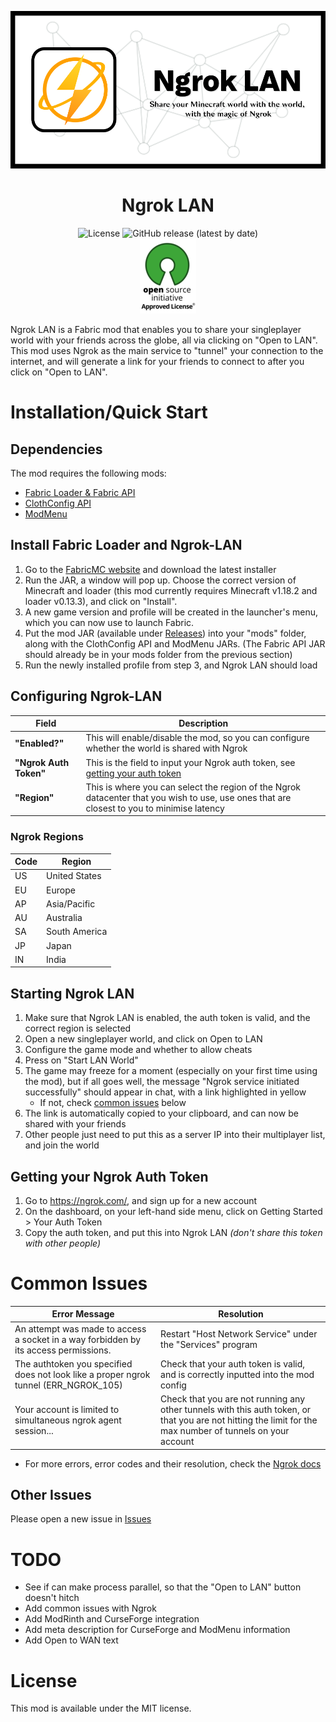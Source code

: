 ![Ngrok LAN Banner](https://github.com/Alujjdnd/Ngrok-LAN/blob/main/docs/assets/banner.png?raw=true)

<h1 align="center">
  Ngrok LAN
</h1>

<div align="center">
  <img alt="License" src=https://img.shields.io/github/license/Alujjdnd/Ngrok-LAN>
  <img alt="GitHub release (latest by date)" src="https://img.shields.io/github/v/release/Alujjdnd/Ngrok-LAN">
  </br>
  <img src=https://raw.githubusercontent.com/Alujjdnd/Ngrok-LAN/main/docs/assets/OSSrs.png>
</div>

Ngrok LAN is a Fabric mod that enables you to share your singleplayer world with your friends across the globe, all via clicking on "Open to LAN". This mod uses Ngrok as the main service to "tunnel" your connection to the internet, and will generate a link for your friends to connect to after you click on "Open to LAN". 

# Installation/Quick Start
## Dependencies
The mod requires the following mods:
- [Fabric Loader & Fabric API](https://fabricmc.net/use/installer/)
- [ClothConfig API](https://www.curseforge.com/minecraft/mc-mods/cloth-config)
- [ModMenu](https://www.curseforge.com/minecraft/mc-mods/modmenu)

## Install Fabric Loader and Ngrok-LAN
1. Go to the [FabricMC website](https://fabricmc.net/use/installer/) and download the latest installer
2. Run the JAR, a window will pop up. Choose the correct version of Minecraft and loader (this mod currently requires Minecraft v1.18.2 and loader v0.13.3), and click on "Install".
3. A new game version and profile will be created in the launcher's menu, which you can now use to launch Fabric.
4. Put the mod JAR (available under [Releases](https://github.com/Alujjdnd/Ngrok-LAN/releases)) into your "mods" folder, along with the ClothConfig API and ModMenu JARs. (The Fabric API JAR should already be in your mods folder from the previous section)
5. Run the newly installed profile from step 3, and Ngrok LAN should load

## Configuring Ngrok-LAN
| **Field**         | **Description**                                              |
|------------------------|--------------------------------------------------------------------------------------------------------------------------------------------|
| **"Enabled?"**         | This will enable/disable the mod, so you can configure whether the world is shared with Ngrok                                              |
| **"Ngrok Auth Token"** | This is the field to input your Ngrok auth token, see [getting your auth token](#getting-your-ngrok-auth-token)                            |
| **"Region"**           | This is where you can select the region of the Ngrok datacenter that you wish to use, use ones that are closest to you to minimise latency |
### Ngrok Regions
| Code | Region |
|----|---------------|
| US | United States |
| EU | Europe        |
| AP | Asia/Pacific  |
| AU | Australia     |
| SA | South America |
| JP | Japan         |
| IN | India         |

## Starting Ngrok LAN
1. Make sure that Ngrok LAN is enabled, the auth token is valid, and the correct region is selected
2. Open a new singleplayer world, and click on Open to LAN
3. Configure the game mode and whether to allow cheats
4. Press on "Start LAN World"
5. The game may freeze for a moment (especially on your first time using the mod), but if all goes well, the message "Ngrok service initiated successfully" should appear in chat, with a link highlighted in yellow
   - If not, check [common issues](#common-issues) below
7. The link is automatically copied to your clipboard, and can now be shared with your friends
8. Other people just need to put this as a server IP into their multiplayer list, and join the world

## Getting your Ngrok Auth Token
1. Go to https://ngrok.com/, and sign up for a new account
2. On the dashboard, on your left-hand side menu, click on Getting Started > Your Auth Token
3. Copy the auth token, and put this into Ngrok LAN _(don't share this token with other people)_

# Common Issues
| **Error Message**                                                                    | **Resolution**                                                                                                                                             |
|--------------------------------------------------------------------------------------|------------------------------------------------------------------------------------------------------------------------------------------------------------|
| An attempt was made to access a socket in a way forbidden by its access permissions. | Restart "Host Network Service" under the "Services" program                                                                                                |
| The authtoken you specified does not look like a proper ngrok tunnel (ERR_NGROK_105) | Check that your auth token is valid, and is correctly inputted into the mod config                                                                         |
| Your account is limited to <NUMBER> simultaneous ngrok agent session...              | Check that you are not running any other tunnels with this auth token, or that you are not hitting the limit for the max number of tunnels on your account |

- For more errors, error codes and their resolution, check the [Ngrok docs](https://ngrok.com/docs/errors)
  
## Other Issues
Please open a new issue in [Issues](https://github.com/Alujjdnd/Ngrok-LAN/issues)
  
# TODO
- See if can make process parallel, so that the "Open to LAN" button doesn't 
hitch
- Add common issues with Ngrok
- Add ModRinth and CurseForge integration
- Add meta description for CurseForge and ModMenu information
- Add Open to WAN text

# License
This mod is available under the MIT license.
